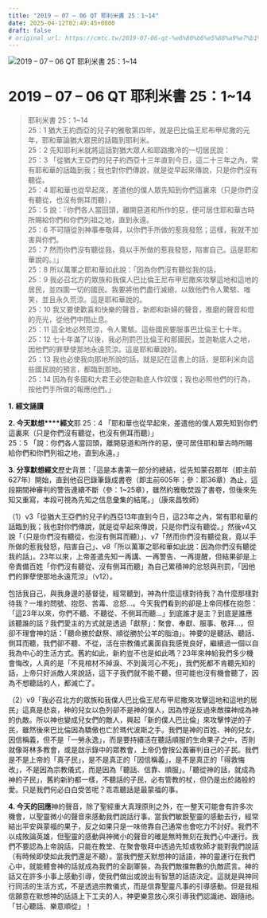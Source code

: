 ```yaml
---
title: "2019 – 07 – 06 QT 耶利米書 25：1~14"
date: 2025-04-12T02:49:45+0800
draft: false
# original_url: https://cmtc.tw/2019-07-06-qt-%e8%80%b6%e5%88%a9%e7%b1%b3%e6%9b%b8-25%ef%bc%9a114
---
```


![2019 – 07 – 06 QT 耶利米書 25：1~14](/images/qt.jpg   "2019 – 07 – 06 QT 耶利米書 25：1~14")

# 2019 – 07 – 06 QT 耶利米書 25：1~14

> 耶利米書 25：1~14  
> 25：1 猶大王約西亞的兒子約雅敬第四年，就是巴比倫王尼布甲尼撒的元年，耶和華論猶大眾民的話臨到耶利米。  
> 25：2 先知耶利米就將這話對猶大眾人和耶路撒冷的一切居民說：  
> 25：3 「從猶大王亞們的兒子約西亞十三年直到今日，這二十三年之內，常有耶和華的話臨到我；我也對你們傳說，就是從早起來傳說，只是你們沒有聽從。  
> 25：4 耶和華也從早起來，差遣他的僕人眾先知到你們這裏來（只是你們沒有聽從，也沒有側耳而聽），  
> 25：5 說：『你們各人當回頭，離開惡道和所作的惡，便可居住耶和華古時所賜給你們和你們列祖之地，直到永遠。  
> 25：6 不可隨從別神事奉敬拜，以你們手所做的惹我發怒；這樣，我就不加害與你們。  
> 25：7 然而你們沒有聽從我，竟以手所做的惹我發怒，陷害自己。這是耶和華說的。』」  
> 25：8 所以萬軍之耶和華如此說：「因為你們沒有聽從我的話，  
> 25：9 我必召北方的眾族和我僕人巴比倫王尼布甲尼撒來攻擊這地和這地的居民，並四圍一切的國民。我要將他們盡行滅絕，以致他們令人驚駭、嗤笑，並且永久荒涼。這是耶和華說的。  
> 25：10 我又要使歡喜和快樂的聲音，新郎和新婦的聲音，推磨的聲音和燈的亮光，從他們中間止息。  
> 25：11 這全地必然荒涼，令人驚駭。這些國民要服事巴比倫王七十年。  
> 25：12 七十年滿了以後，我必刑罰巴比倫王和那國民，並迦勒底人之地，因他們的罪孽使那地永遠荒涼。這是耶和華說的。  
> 25：13 我也必使我向那地所說的話，就是記在這書上的話，是耶利米向這些國民說的預言，都臨到那地。  
> 25：14 因為有多國和大君王必使迦勒底人作奴僕；我也必照他們的行為，按他們手所做的報應他們。」

**1.** **經文誦讀**

**2. 今天默想****經文**耶 25：4 「耶和華也從早起來，差遣他的僕人眾先知到你們這裏來（只是你們沒有聽從，也沒有側耳而聽）」  
25：5 「說：你們各人當回頭，離開惡道和所作的惡，便可居住耶和華古時所賜給你們和你們列祖之地，直到永遠。」

**3. 分享默想經文**歷史背景：「這是本書第一部分的總結，從先知蒙召那年（即主前627年）開始，直到他召巴錄筆錄成書卷（即主前605年；參：耶36章）為止，這段期間神審判的警告連續不斷（參：1~25章），雖然約雅敬焚毀了書卷，但後來先知又重寫，本段可視為先知之信息彙集的結尾。」（康來昌牧師）

（1）v3「從猶大王亞們的兒子約西亞13年直到今日，這23年之內，常有耶和華的話臨到我；我也對你們傳說，就是從早起來傳說，只是你們沒有聽從。」然後v4又說「（只是你們沒有聽從，也沒有側耳而聽）」、v7「然而你們沒有聽從我，竟以手所做的惹我發怒，陷害自己」、v8「所以萬軍之耶和華如此說：因為你們沒有聽從我的話」。23年以來，上帝差遣先知一再講、一再警告、一再提醒，但結果卻是上帝責備百姓「你們沒有聽從、沒有側耳而聽」為自己累積神的忿怒與刑罰，「因他們的罪孽使那地永遠荒涼」（v12）。

包括我自己，與我身邊的基督徒，經常聽到，神為什麼這樣對待我？為什麼那樣對待我？一堆的問號、抱怨、苦毒、忿怒…。今天我們看到的卻是上帝同樣在抱怨：「這23年以來，你們不聽、不聽從、不側耳而聽…」到底誰才是主？到底是誰應該聽誰的話？我們愛主的方式就是透過「獻祭」：聚會、奉獻、服事、敬拜…，但卻不理會神的話：「聽命勝於獻祭、順從勝於公羊的脂油」。神要的是聽話、聽話、側耳而聽，我們卻不聽、不從，活在宗教儀式裏面自我感覺良好，繼續過一個以自我為中心的生活方式。舊約如此，新約豈不也是如此嗎？23年來神給我們多少機會悔改，人真的是「不見棺材不掉淚、不到黃河心不死」，我們死都不肯聽先知的話，上帝只好派敵人來說話，這下子我們就不能不聽，但可能也沒有機會聽了，因為不想聽話的人，都滅亡了。

（2）v9「我必召北方的眾族和我僕人巴比倫王尼布甲尼撒來攻擊這地和這地的居民」這真是悲哀，神的兒女以色列卻不是神的僕人，因為悖逆反過來敵擋神成為神的仇敵。所以神也變成兒女們的敵人，興起「新的僕人巴比倫」來攻擊悖逆的子民，雖然後來巴比倫因為驕傲也亡於瑪代波斯之手。我們是神的百姓、神的兒女，因信稱義，但不是「一勞永逸」，而是要持續活在聽話順服的生命果子之中，否則就像哥林多教會，或是啟示錄中的眾教會，上帝仍會按公義審判自己的子民。我們是不是上帝的「真子民」，是不是真正的「因信稱義」，是不是真正的「得救悔改」，不是因為宗教儀式，而是因為「聽話、信靠、順服」。「聽從神的話，就成為神的子民」，舊約新約都一樣，不聽話的子民，必有管教的杖，但仍是出於諸般的愛。只是我們何必白白受苦呢？乖乖聽話是最蒙福的事。

**4. 今天的回應**神的聲音，除了聖經重大真理原則之外，在一整天可能會有許多次機會，以聖靈微小的聲音來感動我們說話行事。當我們敏銳聖靈的感動去行，經常結出平安與蒙福的果子，反之如果只是一味倚靠自己通常也會吃力不討好。我們不以成敗論英雄，但聖靈的感動與神微小的聲音的確是無時無刻在我們心中運行。我們不要認為上帝說話，只能在教堂、在聚會敬拜中透過先知或牧師才能對我們說話（有時候即使如此我們還是不聽）。當我們整天默想神的話語，神的靈運行在我們心中，就能體會神的話就成為我們的全副軍裝，為我們敵擋無數的仇敵謊言。神的話又在許多小事上感動引導，使我們做出或說出有智慧的話語決定。這就是與神同行同活的生活方式，不是透過宗教儀式，而是信靠聖靈凡事的引導感動。但是我相信願意在默想神的話語上下工夫的人，神更樂意放心來引導我們認識祂、跟隨祂。「甘心聽話、樂意順從」！